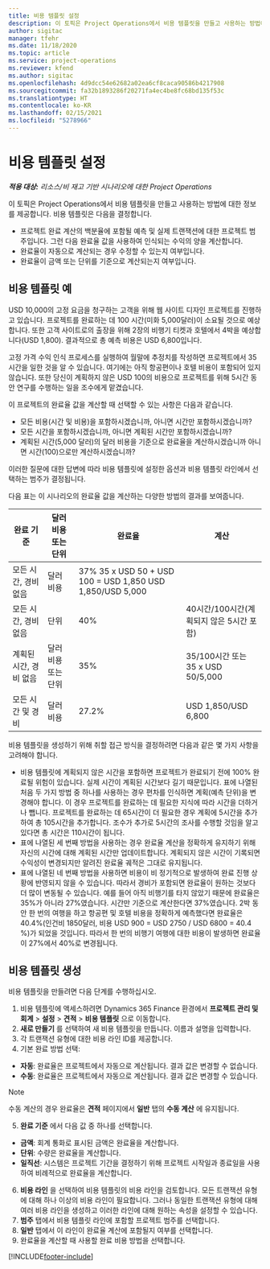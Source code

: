 ```yaml
---
title: 비용 템플릿 설정
description: 이 토픽은 Project Operations에서 비용 템플릿을 만들고 사용하는 방법에 대한 정보를 제공합니다.
author: sigitac
manager: tfehr
ms.date: 11/18/2020
ms.topic: article
ms.service: project-operations
ms.reviewer: kfend
ms.author: sigitac
ms.openlocfilehash: 4d9dcc54e62682a02ea6cf8caca90586b4217908
ms.sourcegitcommit: fa32b1893286f20271fa4ec4be8fc68bd135f53c
ms.translationtype: HT
ms.contentlocale: ko-KR
ms.lasthandoff: 02/15/2021
ms.locfileid: "5278966"
---
```

# <a name="set-up-cost-templates"></a>비용 템플릿 설정

_**적용 대상:** 리소스/비 재고 기반 시나리오에 대한 Project Operations_


이 토픽은 Project Operations에서 비용 템플릿을 만들고 사용하는 방법에 대한 정보를 제공합니다. 비용 템플릿은 다음을 결정합니다.

- 프로젝트 완료 계산의 백분율에 포함될 예측 및 실제 트랜잭션에 대한 프로젝트 범주입니다. 그런 다음 완료율 값을 사용하여 인식되는 수익의 양을 계산합니다.
- 완료율이 자동으로 계산되는 경우 수정할 수 있는지 여부입니다.
- 완료율이 금액 또는 단위를 기준으로 계산되는지 여부입니다.

## <a name="cost-template-example"></a>비용 템플릿 예

USD 10,000의 고정 요금을 청구하는 고객을 위해 웹 사이트 디자인 프로젝트를 진행하고 있습니다. 프로젝트를 완료하는 데 100 시간(미화 5,000달러)이 소요될 것으로 예상합니다. 또한 고객 사이트로의 출장을 위해 2장의 비행기 티켓과 호텔에서 4박을 예상합니다(USD 1,800). 결과적으로 총 예측 비용은 USD 6,800입니다.

고정 가격 수익 인식 프로세스를 실행하여 월말에 추정치를 작성하면 프로젝트에서 35시간을 일한 것을 알 수 있습니다. 여기에는 아직 항공편이나 호텔 비용이 포함되어 있지 않습니다. 또한 당신이 계획하지 않은 USD 100의 비용으로 프로젝트를 위해 5시간 동안 연구를 수행하는 일을 조수에게 맡겼습니다.

이 프로젝트의 완료율 값을 계산할 때 선택할 수 있는 사항은 다음과 같습니다.

- 모든 비용(시간 및 비용)을 포함하시겠습니까, 아니면 시간만 포함하시겠습니까?
- 모든 시간을 포함하시겠습니까, 아니면 계획된 시간만 포함하시겠습니까?
- 계획된 시간(5,000 달러)의 달러 비용을 기준으로 완료율을 계산하시겠습니까 아니면 시간(100)으로만 계산하시겠습니까?

이러한 질문에 대한 답변에 따라 비용 템플릿에 설정한 옵션과 비용 템플릿 라인에서 선택하는 범주가 결정됩니다.

다음 표는 이 시나리오의 완료율 값을 계산하는 다양한 방법의 결과를 보여줍니다.

| 완료 기준 | 달러 비용 또는 단위 | 완료율 | 계산 |
| --- | --- | --- | --- |
| 모든 시간, 경비 없음 | 달러 비용 | 37% 35 x USD 50 + USD 100 = USD 1,850 USD 1,850/USD 5,000 |
| 모든 시간, 경비 없음 | 단위  | 40% | 40시간/100시간(계획되지 않은 5시간 포함) |
| 계획된 시간, 경비 없음 | 달러 비용 또는 단위 | 35% | 35/100시간 또는 35 x USD 50/5,000 |
| 모든 시간 및 경비 | 달러 비용 | 27.2% | USD 1,850/USD 6,800 |

비용 템플릿을 생성하기 위해 취할 접근 방식을 결정하려면 다음과 같은 몇 가지 사항을 고려해야 합니다.

- 비용 템플릿에 계획되지 않은 시간을 포함하면 프로젝트가 완료되기 전에 100% 완료될 위험이 있습니다. 실제 시간이 계획된 시간보다 길기 때문입니다. 표에 나열된 처음 두 가지 방법 중 하나를 사용하는 경우 편차를 인식하면 계획(예측 단위)을 변경해야 합니다. 이 경우 프로젝트를 완료하는 데 필요한 지식에 따라 시간을 더하거나 뺍니다. 프로젝트를 완료하는 데 65시간이 더 필요한 경우 계획에 5시간을 추가하여 총 105시간을 추가합니다. 조수가 추가로 5시간의 조사를 수행할 것임을 알고 있다면 총 시간은 110시간이 됩니다.
- 표에 나열된 세 번째 방법을 사용하는 경우 완료율 계산을 정확하게 유지하기 위해 자신의 시간에 대해 계획된 시간만 업데이트합니다. 계획되지 않은 시간이 기록되면 수익성이 변경되지만 알려진 완료율 궤적은 그대로 유지됩니다.
- 표에 나열된 네 번째 방법을 사용하면 비용이 비 정기적으로 발생하여 완료 진행 상황에 반영되지 않을 수 있습니다. 따라서 경비가 포함되면 완료율이 원하는 것보다 더 많이 변동될 수 있습니다. 예를 들어 아직 비행기를 타지 않았기 때문에 완료율은 35%가 아니라 27%였습니다. 시간만 기준으로 계산한다면 37%였습니다. 2박 동안 한 번의 여행을 하고 항공편 및 호텔 비용을 정확하게 예측했다면 완료율은 40.4%(인건비 1850달러, 비용 USD 900 = USD 2750 / USD 6800 = 40.4 %)가 되었을 것입니다. 따라서 한 번의 비행기 여행에 대한 비용이 발생하면 완료율이 27%에서 40%로 변경됩니다.

## <a name="create-cost-templates"></a>비용 템플릿 생성
비용 템플릿을 만들려면 다음 단계를 수행하십시오.

1. 비용 템플릿에 액세스하려면 Dynamics 365 Finance 환경에서 **프로젝트 관리 및 회계** > **설정** > **견적** > **비용 템플릿** 으로 이동합니다.
2. **새로 만들기** 를 선택하여 새 비용 템플릿을 만듭니다. 이름과 설명을 입력합니다.
3. 각 트랜잭션 유형에 대한 비용 라인 ID를 제공합니다.
4. 기본 완료 방법 선택:

  - **자동**: 완료율은 프로젝트에서 자동으로 계산됩니다. 결과 값은 변경할 수 없습니다.
  - **수동**: 완료율은 프로젝트에서 자동으로 계산됩니다. 결과 값은 변경할 수 있습니다.

  > [!NOTE]
  > 수동 계산의 경우 완료율은 **견적** 페이지에서 **일반** 탭의 **수동 계산** 에 유지됩니다.

5. **완료 기준** 에서 다음 값 중 하나를 선택합니다.

  - **금액**: 회계 통화로 표시된 금액은 완료율을 계산합니다.
  - **단위**: 수량은 완료율을 계산합니다.
  - **일직선**: 시스템은 프로젝트 기간을 결정하기 위해 프로젝트 시작일과 종료일을 사용하여 비례적으로 완료율을 계산합니다.

6. **비용 라인** 을 선택하여 비용 템플릿의 비용 라인을 검토합니다. 모든 트랜잭션 유형에 대해 하나 이상의 비용 라인이 필요합니다. 그러나 동일한 트랜잭션 유형에 대해 여러 비용 라인을 생성하고 이러한 라인에 대해 원하는 속성을 설정할 수 있습니다.
7. **범주** 탭에서 비용 템플릿 라인에 포함할 프로젝트 범주를 선택합니다.
8. **일반** 탭에서 이 라인이 완료율 계산에 포함될지 여부를 선택합니다.
9. 완료율을 계산할 때 사용할 완료 비용 방법을 선택합니다.


[!INCLUDE[footer-include](../includes/footer-banner.md)]